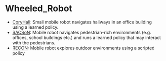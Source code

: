 # Wheeled_Robot

- [CoryHall](https://github.com/KeplerC/oed-playground/tree/main/pages/datasets/berkeley_gnm_cory_hall.md): Small mobile robot navigates hallways in an office building using a learned policy.
- [SACSoN](https://github.com/KeplerC/oed-playground/tree/main/pages/datasets/berkeley_gnm_sac_son.md): Mobile robot navigates pedestrian-rich environments (e.g. offices, school buildings etc.) and runs a learned policy that may interact with the pedestrians.
- [RECON](https://github.com/KeplerC/oed-playground/tree/main/pages/datasets/berkeley_gnm_recon.md): Mobile robot explores outdoor environments using a scripted policy
